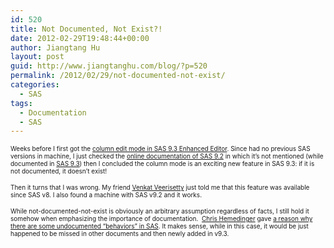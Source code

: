 ```yaml
---
id: 520
title: Not Documented, Not Exist?!
date: 2012-02-29T19:48:44+00:00
author: Jiangtang Hu
layout: post
guid: http://www.jiangtanghu.com/blog/?p=520
permalink: /2012/02/29/not-documented-not-exist/
categories:
  - SAS
tags:
  - Documentation
  - SAS
---
```

<font size="1">Weeks before I first got the <a href="http://www.jiangtanghu.com/blog/2012/02/12/column-mode-in-sas-9-3-enhanced-editor/" target="_blank">column edit mode in SAS 9.3 Enhanced Editor</a>. Since had no previous SAS versions in machine, I just checked the <a href="http://support.sas.com/documentation/cdl/en/hostwin/63285/HTML/default/viewer.htm#editor_enhanced.htm" target="_blank">online documentation of SAS 9.2</a> in which it’s not mentioned (while documented in <a href="http://support.sas.com/documentation/cdl/en/hostwin/63047/HTML/default/viewer.htm#editor_enhanced.htm" target="_blank">SAS 9.3</a>) then I concluded the column mode is an exciting new feature in SAS 9.3: if it is not documented, it doesn’t exist!</font>

<font size="1">Then it turns that I was wrong. My friend <a href="http://www.linkedin.com/pub/venkat-veerisetty/5/33/8b9" target="_blank">Venkat Veerisetty</a> just told me that this feature was available since SAS v8. I also found a machine with SAS v9.2 and it works.</font>

<font size="1">While not-documented-not-exist is obviously an arbitrary assumption regardless of facts, I still hold it somehow when emphasizing the importance of documentation.&#160; <a href="http://blogs.sas.com/content/sasdummy" target="_blank">Chris Hemedinger</a> gave <a href="http://blogs.sas.com/content/sasdummy/2011/03/29/undocumented-features-theres-a-reason-they-are-not-documented/" target="_blank">a reason why there are some undocumented “behaviors” in SAS</a>. It makes sense, while in this case, it would be just happened to be missed in other documents and then newly added in v9.3.</font>